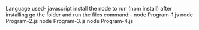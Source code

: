 Language used- javascript
install the node to run (npm install)
after installing go the folder and run the files
command:-
node Program-1.js
node Program-2.js
node Program-3.js
node Program-4.js
